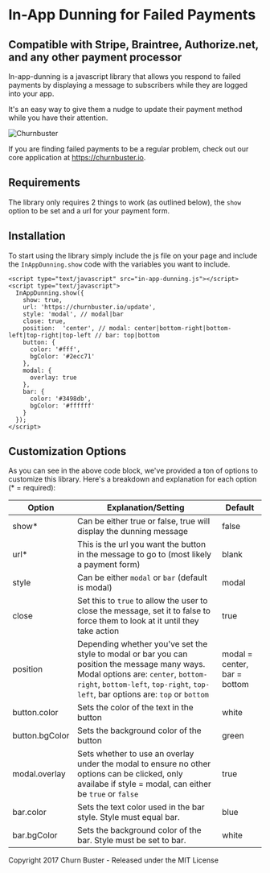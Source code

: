 # In-App Dunning for Failed Payments
## Compatible with Stripe, Braintree, Authorize.net, and any other payment processor

In-app-dunning is a javascript library that allows you respond to failed payments by displaying a message to subscribers while they are logged into your app.

It's an easy way to give them a nudge to update their payment method while you have their attention.

![Churnbuster](https://cloud.githubusercontent.com/assets/472769/26270608/cf301612-3cc1-11e7-979f-45a1cea644ce.png)

If you are finding failed payments to be a regular problem, check out our core application at https://churnbuster.io.


## Requirements

The library only requires 2 things to work (as outlined below), the `show` option to be set and a url for your payment form.

## Installation

To start using the library simply include the js file on your page and include the `InAppDunning.show` code with the variables you want to include.
```
<script type="text/javascript" src="in-app-dunning.js"></script>
<script type="text/javascript">
  InAppDunning.show({
    show: true,
    url: 'https://churnbuster.io/update',
    style: 'modal', // modal|bar
    close: true,
    position:  'center', // modal: center|bottom-right|bottom-left|top-right|top-left // bar: top|bottom
    button: {
      color: '#fff',
      bgColor: '#2ecc71'
    },
    modal: {
      overlay: true
    },
    bar: {
      color: '#3498db',
      bgColor: '#ffffff'
    }
  });
</script>
```

## Customization Options

As you can see in the above code block, we've provided a ton of options to customize this library. Here's a breakdown and explanation for each option (* = required):

| Option | Explanation/Setting | Default |
| ------------- | ------------- | ------------- |
| show* | Can be either true or false, true will display the dunning message | false |
| url* | This is the url you want the button in the message to go to (most likely a payment form) | blank |
| style | Can be either `modal` or `bar` (default is modal) | modal |
| close | Set this to `true` to allow the user to close the message, set it to false to force them to look at it until they take action | true |
| position | Depending whether you've set the style to modal or bar you can position the message many ways. Modal options are: `center`, `bottom-right`, `bottom-left`, `top-right`, `top-left`, bar options are: `top` or `bottom` | modal = center, bar = bottom |
| button.color | Sets the color of the text in the button | white |
| button.bgColor | Sets the background color of the button | green |
| modal.overlay | Sets whether to use an overlay under the modal to ensure no other options can be clicked, only availabe if style = modal, can either be `true` or `false` | true |
| bar.color | Sets the text color used in the bar style. Style must equal bar. | blue |
| bar.bgColor | Sets the background color of the bar. Style must be set to bar. | white |


Copyright 2017 Churn Buster - Released under the MIT License
